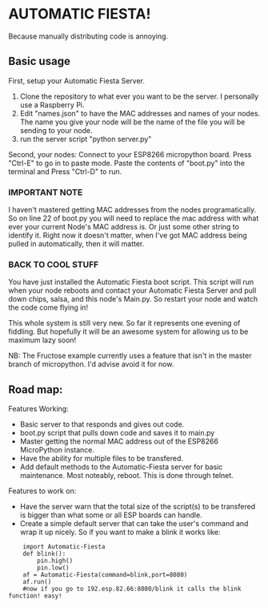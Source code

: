 # AUTOMATIC FIESTA!

Because manually distributing code is annoying.

## Basic usage
First, setup your Automatic Fiesta Server.
1. Clone the repository to what ever you want to be the server. I personally use a Raspberry Pi.
2. Edit "names.json" to have the MAC addresses and names of your nodes. The name you give your node will be the name of the file you will be sending to your node.
3. run the server script "python server.py"

Second, your nodes:
Connect to your ESP8266 micropython board. Press "Ctrl-E" to go in to paste mode. Paste the contents of "boot.py" into the terminal and Press "Ctrl-D" to run.

### IMPORTANT NOTE
I haven't mastered getting MAC addresses from the nodes programatically. So on line 22 of boot.py you will need to replace the mac address with what ever your current Node's MAC address is. Or just some other string to identify it. Right now it doesn't matter, when I've got MAC address being pulled in automatically, then it will matter.
### BACK TO COOL STUFF

You have just installed the Automatic Fiesta boot script. This script will run when your node reboots and contact your Automatic Fiesta Server and pull down chips, salsa, and this node's Main.py. So restart your node and watch the code come flying in!

This whole system is still very new. So far it represents one evening of fiddling. But hopefully it will be an awesome system for allowing us to be maximum lazy soon!

NB: The Fructose example currently uses a feature that isn't in the master branch of micropython. I'd advise avoid it for now. 

## Road map:

Features Working:
* Basic server to that responds and gives out code.
* boot.py script that pulls down code and saves it to main.py
* Master getting the normal MAC address out of the ESP8266 MicroPython instance.
* Have the ability for multiple files to be transfered.
* Add default methods to the Automatic-Fiesta server for basic maintenance. Most noteably, reboot. This is done through telnet.

Features to work on:
* Have the server warn that the total size of the script(s) to be transfered is bigger than what some or all ESP boards can handle.
* Create a simple default server that can take the user's command and wrap it up nicely. So if you want to make a blink it works like:
```
    import Automatic-Fiesta
    def blink():
        pin.high()
        pin.low()
    af = Automatic-Fiesta(command=blink,port=8080)
    af.run()
    #now if you go to 192.esp.82.66:8080/blink it calls the blink function! easy!
```
